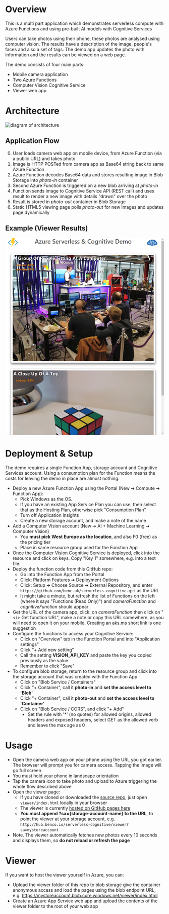 # Overview
This is a multi part application which demonstrates serverless compute with Azure Functions and using pre-built AI models with Cognitive Services 

Users can take photos using their phone, these photos are analysed using computer vision. The results have a description of the image, people's faces and also a set of tags. The demo app updates the photo with information and the results can be viewed on a web page.

The demo consists of four main parts:
- Mobile camera application 
- Two Azure Functions 
- Computer Vision Cognitive Service
- Viewer web app


# Architecture
![diagram of architecture](diagram.png)


## Application Flow 

0. User loads camera web app on mobile device, from Azure Function (via a public URL) and takes photo
1. Image is HTTP POSTed from camera app as Base64 string back to same Azure Function
2. Azure Function decodes Base64 data and stores resulting image in Blob Storage into *photo-in* container
3. Second Azure Function is triggered on a new blob arriving at *photo-in* 
4. Function sends image to Cognitive Service API (REST call) and uses result to render a new image with details "drawn" over the photo
5. Result is stored in *photo-out* container in Blob Storage
6. Static HTML5 viewing page polls *photo-out* for new images and updates page dynamically


## Example (Viewer Results)
![demo](demo.png)


# Deployment & Setup
The demo requires a single Function App, storage account and Cognitive Services account. Using a consumption plan for the Function means the costs for leaving the demo in place are almost nothing.

- Deploy a new Azure Function App using the Portal (New ➔ Compute ➔ Function App):
  - Pick Windows as the OS.
  - If you have an existing App Service Plan you can use, then select that as the Hosting Plan, otherwise pick "Consumption Plan"
  - Turn off Application Insights
  - Create a new storage account, and make a note of the name
- Add a Computer Vision account (New ➔ AI + Machine Learning ➔ Computer Vision)
  - You **must pick West Europe as the location**, and also F0 (free) as the pricing tier
  - Place in same resource group used for the Function App
- Once the Computer Vision Cognitive Service is deployed, click into the resource and click on keys. Copy "Key 1" somewhere, e.g. into a text file.
- Deploy the function code from this GitHub repo:
  - Go into the Function App from the Portal
  - Click: Platform Features ➔ Deployment Options
  - Click: Setup ➔ Choose Source ➔ External Repository, and enter `https://github.com/benc-uk/serverless-cognitive.git` as the URL
  - It might take a minute, but refresh the list of Functions on the left (where it says "Functions (Read Only)") and *cameraFunction* and *cognitiveFunction* should appear
- Get the URL of the camera app, click: on *cameraFunction* then click on "</> Get function URL", make a note or copy this URL somewhere, as you will need to open it on your mobile. Creating an aks.ms short link is one suggestion
- Configure the functions to access your Cognitive Service:
  - Click on "Overview" tab in the Function Portal and into "Application settings"
  - Click "+ Add new setting"
  - Call the setting **VISION_API_KEY** and paste the key you copied previously as the value
  - Remember to click "Save"
- To configure blob storage, return to the resource group and click into the storage account that was created with the Function App
  - Click on "Blob Service / Containers"
  - Click "+ Container", call it **photo-in** and **set the access level to 'Blob'**
  - Click "+ Container", call it **photo-out** and **set the access level to 'Container'**
  - Click on "Blob Service / CORS", and click "+ Add"
    - Set the rule with '*' (no quotes) for allowed origins, allowed headers and exposed headers, select GET as the allowed verb and leave the max age as 0


# Usage
- Open the camera web app on your phone using the URL you got earlier. The browser will prompt you for camera access. Tapping the image will go full screen
- You must hold your phone in landscape orientation 
- Tap the camera icon to take photo and upload to Azure triggering the whole flow described above 
- Open the viewer page:
  - If you have cloned or downloaded the [source repo](https://github.com/benc-uk/serverless-cognitive), just open `viewer/index.html` locally in your browser
  - The viewer is currently [hosted on GitHub pages here](http://hub.benco.io/serverless-cognitive/viewer)
  - **You must append ?sa={storage-account-name} to the URL**, to point the viewer at your storage account, e.g. `http://hub.benco.io/serverless-cognitive/viewer?sa=mystoreaccount`
- Note. The viewer automatically fetches new photos every 10 seconds and displays them, so **do not reload or refresh the page**


# Viewer
If you want to host the viewer yourself in Azure, you can:
- Upload the viewer folder of this repo to blob storage give the container anonymous access and load the pages using the blob endpoint URL, e.g. https://mystoreaccount.blob.core.windows.net/viewer/index.html
- Create an Azure App Service web app and upload the contents of the viewer folder to the root of your web app